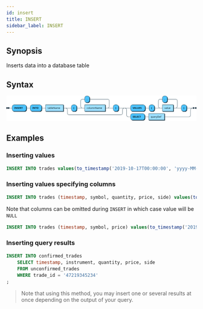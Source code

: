 ```yaml
---
id: insert
title: INSERT 
sidebar_label: INSERT
---
```


## Synopsis
 
Inserts data into a database table

## Syntax

![alt-text](assets/insert-into-table.svg)

## Examples

### Inserting values
```sql
INSERT INTO trades values(to_timestamp('2019-10-17T00:00:00', 'yyyy-MM-ddTHH:mm:ss'),'AAPL',255,123.33,'B');
```

### Inserting values specifying columns
```sql
INSERT INTO trades (timestamp, symbol, quantity, price, side) values(to_timestamp('2019-10-17T00:00:00', 'yyyy-MM-ddTHH:mm:ss'),'AAPL',255,123.33,'B');
```

Note that columns can be omitted during `INSERT` in which case value will be `NULL`

```sql
INSERT INTO trades (timestamp, symbol, price) values(to_timestamp('2019-10-17T00:00:00', 'yyyy-MM-ddTHH:mm:ss'),'AAPL','B');
```

### Inserting query results
```sql
INSERT INTO confirmed_trades 
    SELECT timestamp, instrument, quantity, price, side
    FROM unconfirmed_trades
    WHERE trade_id = '47219345234'
;
```

> Note that using this method, you may insert one or several results at once depending on the output of your query.